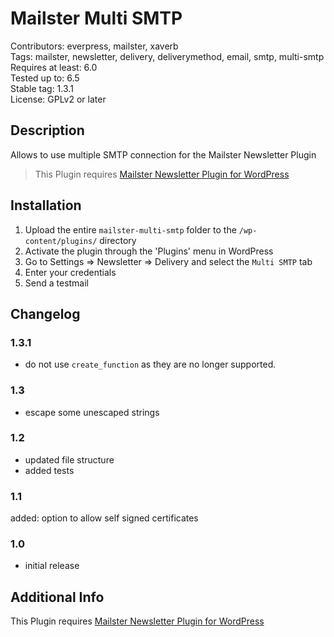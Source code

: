# Mailster Multi SMTP

Contributors: everpress, mailster, xaverb  
Tags: mailster, newsletter, delivery, deliverymethod, email, smtp, multi-smtp  
Requires at least: 6.0  
Tested up to: 6.5  
Stable tag: 1.3.1  
License: GPLv2 or later

## Description

Allows to use multiple SMTP connection for the Mailster Newsletter Plugin

> This Plugin requires [Mailster Newsletter Plugin for WordPress](https://mailster.co/?utm_campaign=wporg&utm_source=wordpress.org&utm_medium=readme&utm_term=Multi+SMTP)

## Installation

1. Upload the entire `mailster-multi-smtp` folder to the `/wp-content/plugins/` directory
2. Activate the plugin through the 'Plugins' menu in WordPress
3. Go to Settings => Newsletter => Delivery and select the `Multi SMTP` tab
4. Enter your credentials
5. Send a testmail

## Changelog

### 1.3.1

- do not use `create_function` as they are no longer supported.

### 1.3

- escape some unescaped strings

### 1.2

- updated file structure
- added tests

### 1.1

added: option to allow self signed certificates

### 1.0

- initial release

## Additional Info

This Plugin requires [Mailster Newsletter Plugin for WordPress](https://mailster.co/?utm_campaign=wporg&utm_source=wordpress.org&utm_medium=readme&utm_term=Multi+SMTP)
